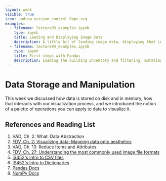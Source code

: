 ```yaml
---
layout: week
visible: true
icon: undraw_version_control_9bpv.svg
examples: 
  - filename: lecture03_examples.ipynb
    type: ipynb
    title: Loading and Displaying Image Data
    description: A little bit of loading image data, displaying that image data, and using matplotlib
  - filename: lecture04_examples.ipynb
    type: ipynb
    title: First steps with Pandas
    description: Loading the building inventory and filtering, mutating, splitting and plotting some of its data
---
```


# Data Storage and Manipulation

This week we discussed how data is stored on disk and in memory, how that
interacts with our visualization process, and we introduced the notion of a
palette of operations you can apply to data to visualize it.

## References and Reading List

 1. VAD, Ch. 2: What: Data Abstraction 
 2. [FDV, Ch. 2: Visualizing data: Mapping data onto aesthetics](https://serialmentor.com/dataviz/aesthetic-mapping.html)
 3. VAD, Ch. 13: Reduce Items and Attributes 
 4. [FDV, Ch. 27: Understanding the most commonly used image file formats](https://serialmentor.com/dataviz/image-file-formats.html)
 5. [IS452's Intro to CSV files](https://github.com/jnaiman/IS-452AO-Fall2019/blob/master/Lectures/Week-10-JSONandCSV.ipynb)
 6. [IS452's Intro to Dictionaries](https://github.com/jnaiman/IS-452AO-Fall2019/blob/master/Lectures/Week-09-Dictionaries.ipynb)
 7. [Pandas Docs](https://pandas.pydata.org/pandas-docs/stable/)
 8. [NumPy Docs](https://docs.scipy.org/doc/numpy/reference/)
